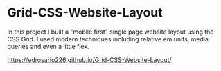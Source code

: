 # Grid-CSS-Website-Layout
In this project I built a "mobile first" single page website layout using the CSS Grid. 
I used modern techniques including relative em units, media queries and even a little flex.

https://edrosario226.github.io/Grid-CSS-Website-Layout/
